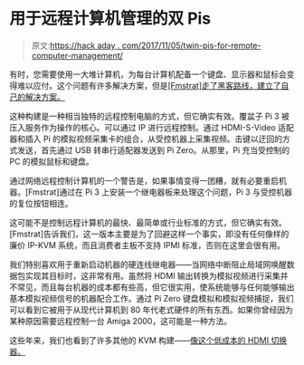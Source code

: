 # 用于远程计算机管理的双 Pis

> 原文:[https://hack aday . com/2017/11/05/twin-pis-for-remote-computer-management/](https://hackaday.com/2017/11/05/twin-pis-for-remote-computer-management/)

有时，您需要使用一大堆计算机，为每台计算机配备一个键盘、显示器和鼠标会变得难以应付。这个问题有许多解决方案，但是[[Fmstrat]走了黑客路线，建立了自己的解决方案。](https://github.com/Fmstrat/diy-ipmi)

这种构建是一种相当独特的远程控制电脑的方式，但它确实有效。覆盆子 Pi 3 被压入服务作为操作的核心。可以通过 IP 进行远程控制。通过 HDMI-S-Video 适配器和插入 Pi 的模拟视频采集卡的组合，从受控机器上采集视频。击键以迂回的方式发送，首先通过 USB 转串行适配器发送到 Pi Zero。从那里，Pi 充当受控制的 PC 的模拟鼠标和键盘。

通过网络远程控制计算机的一个警告是，如果事情变得一团糟，就有必要重启机器。[Fmstrat]通过在 Pi 3 上安装一个继电器板来处理这个问题，Pi 3 与受控机器的复位按钮相连。

这可能不是控制远程计算机的最快、最简单或行业标准的方式，但它确实有效。[Fmstrat]告诉我们，这一版本主要是为了回避这样一个事实，即没有任何像样的廉价 IP-KVM 系统，而且消费者主板不支持 IPMI 标准，否则在这里会很有用。

我们特别喜欢用于重新启动机器的硬连线继电器——当网络中断阻止局域网唤醒数据包实现其目标时，这非常有用。虽然将 HDMI 输出转换为模拟视频进行采集并不常见，而且每台机器的成本都有些高，但它很实用，使系统能够与任何能够输出基本模拟视频信号的机器配合工作。通过 Pi Zero 键盘模拟和模拟视频捕捉，我们可以看到它被用于从现代计算机到 80 年代老式硬件的所有东西。如果你曾经因为某种原因需要远程控制一台 Amiga 2000，这可能是一种方法。

这些年来，我们也看到了许多其他的 KVM 构建——[像这个低成本的 HDMI 切换器。](https://hackaday.com/2017/08/05/hackaday-prize-entry-low-cost-kvm/)
